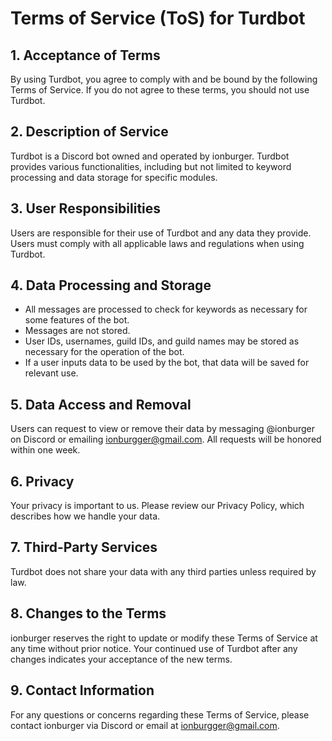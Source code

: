 # Terms of Service (ToS) for Turdbot

## 1. Acceptance of Terms
By using Turdbot, you agree to comply with and be bound by the following Terms of Service. If you do not agree to these terms, you should not use Turdbot.

## 2. Description of Service
Turdbot is a Discord bot owned and operated by ionburger. Turdbot provides various functionalities, including but not limited to keyword processing and data storage for specific modules.

## 3. User Responsibilities
Users are responsible for their use of Turdbot and any data they provide. Users must comply with all applicable laws and regulations when using Turdbot.

## 4. Data Processing and Storage
- All messages are processed to check for keywords as necessary for some features of the bot.
- Messages are not stored.
- User IDs, usernames, guild IDs, and guild names may be stored as necessary for the operation of the bot.
- If a user inputs data to be used by the bot, that data will be saved for relevant use.

## 5. Data Access and Removal
Users can request to view or remove their data by messaging @ionburger on Discord or emailing ionburgger@gmail.com. All requests will be honored within one week.

## 6. Privacy
Your privacy is important to us. Please review our Privacy Policy, which describes how we handle your data.

## 7. Third-Party Services
Turdbot does not share your data with any third parties unless required by law.

## 8. Changes to the Terms
ionburger reserves the right to update or modify these Terms of Service at any time without prior notice. Your continued use of Turdbot after any changes indicates your acceptance of the new terms.

## 9. Contact Information
For any questions or concerns regarding these Terms of Service, please contact ionburger via Discord or email at ionburgger@gmail.com.

